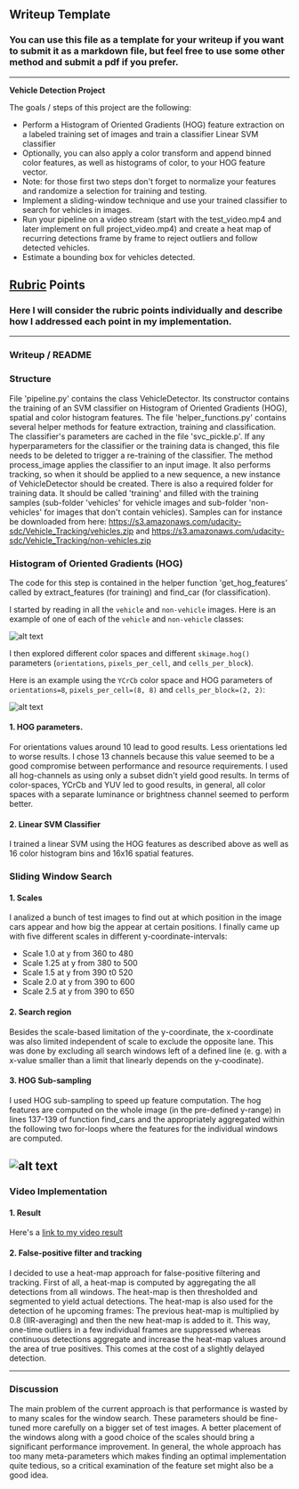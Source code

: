 ## Writeup Template
### You can use this file as a template for your writeup if you want to submit it as a markdown file, but feel free to use some other method and submit a pdf if you prefer.

---

**Vehicle Detection Project**

The goals / steps of this project are the following:

* Perform a Histogram of Oriented Gradients (HOG) feature extraction on a labeled training set of images and train a classifier Linear SVM classifier
* Optionally, you can also apply a color transform and append binned color features, as well as histograms of color, to your HOG feature vector.
* Note: for those first two steps don't forget to normalize your features and randomize a selection for training and testing.
* Implement a sliding-window technique and use your trained classifier to search for vehicles in images.
* Run your pipeline on a video stream (start with the test_video.mp4 and later implement on full project_video.mp4) and create a heat map of recurring detections frame by frame to reject outliers and follow detected vehicles.
* Estimate a bounding box for vehicles detected.

[//]: # (Image References)
[image1]: ./examples/car_not_car.png
[image2]: ./examples/HOG_example.jpg
[image3]: ./examples/sliding_windows.jpg
[image4]: ./examples/sliding_window.jpg
[image5]: ./examples/bboxes_and_heat.png
[image6]: ./examples/labels_map.png
[image7]: ./examples/output_bboxes.png
[video1]: ./project_video.mp4

## [Rubric](https://review.udacity.com/#!/rubrics/513/view) Points
### Here I will consider the rubric points individually and describe how I addressed each point in my implementation.  

---
### Writeup / README
### Structure

File 'pipeline.py' contains the class VehicleDetector. Its constructor contains the training of an SVM classifier on Histogram of Oriented Gradients (HOG), spatial and color histogram features. The file 'helper_functions.py' contains several helper methods for feature extraction, training and classification.
The classifier's parameters are cached in the file 'svc_pickle.p'. If any hyperparameters for the classifier or the training data is changed, this file needs to be deleted to trigger a re-training of the classifier.
The method process_image applies the classifier to an input image. It also performs tracking, so when it should be applied to a new sequence, a new instance of VehicleDetector should be created.
There is also a required folder for training data. It should be called 'training' and filled with the training samples (sub-folder 'vehicles' for vehicle images and sub-folder 'non-vehicles' for images that don't contain vehicles). Samples can for instance be downloaded from here: https://s3.amazonaws.com/udacity-sdc/Vehicle_Tracking/vehicles.zip and https://s3.amazonaws.com/udacity-sdc/Vehicle_Tracking/non-vehicles.zip

### Histogram of Oriented Gradients (HOG)

The code for this step is contained in the helper function 'get_hog_features' called by extract_features (for training) and find_car (for classification).

I started by reading in all the `vehicle` and `non-vehicle` images.  Here is an example of one of each of the `vehicle` and `non-vehicle` classes:

![alt text][image1]

I then explored different color spaces and different `skimage.hog()` parameters (`orientations`, `pixels_per_cell`, and `cells_per_block`).  

Here is an example using the `YCrCb` color space and HOG parameters of `orientations=8`, `pixels_per_cell=(8, 8)` and `cells_per_block=(2, 2)`:

![alt text][image2]

#### 1. HOG parameters.

For orientations values around 10 lead to good results. Less orientations led to worse results. I chose 13 channels because this value seemed to be a good compromise between performance and resource requirements. I used all hog-channels as using only a subset didn't yield good results. In terms of color-spaces, YCrCb and YUV led to good results, in general, all color spaces with a separate luminance or brightness channel seemed to perform better.


#### 2. Linear SVM Classifier

I trained a linear SVM using the HOG features as described above as well as 16 color histogram bins and 16x16 spatial features.

### Sliding Window Search

#### 1. Scales

I analized a bunch of test images to find out at which position in the image cars appear and how big the appear at certain positions.
I finally came up with five different scales in different y-coordinate-intervals:
- Scale 1.0 at y from 360 to 480
- Scale 1.25 at y from 380 to 500
- Scale 1.5 at y from 390 t0 520
- Scale 2.0 at y from 390 to 600
- Scale 2.5 at y from 390 to 650

#### 2. Search region
Besides the scale-based limitation of the y-coordinate, the x-coordinate was also limited independent of scale to exclude the opposite lane. This was done by excluding all search windows left of a defined line (e. g. with a x-value smaller than a limit that linearly depends on the y-coodinate).

#### 3. HOG Sub-sampling

I used HOG sub-sampling to speed up feature computation. The hog features are computed on the whole image (in the pre-defined y-range) in lines 137-139 of function find_cars and the appropriately aggregated within the following two for-loops where the features for the individual windows are computed.

![alt text][image4]
---

### Video Implementation

#### 1. Result
Here's a [link to my video result](./project_video_res.mp4)


#### 2. False-positive filter and tracking

I decided to use a heat-map approach for false-positive filtering and tracking. First of all, a heat-map is computed by aggregating the all detections from all windows. The heat-map is then thresholded and segmented to yield actual detections.
The heat-map is also used for the detection of he upcoming frames: The previous heat-map is multiplied by 0.8 (IIR-averaging) and then the new heat-map is added to it. This way, one-time outliers in a few individual frames are suppressed whereas continuous detections aggregate and increase the heat-map values around the area of true positives. This comes at the cost of a slightly delayed detection.


---

### Discussion

The main problem of the current approach is that performance is wasted by to many scales for the window search. These parameters should be fine-tuned more carefully on a bigger set of test images. A better placement of the windows along with a good choice of the scales should bring a significant performance improvement. In general, the whole approach has too many meta-parameters which makes finding an optimal implementation quite tedious, so a critical examination of the feature set might also be a good idea.
